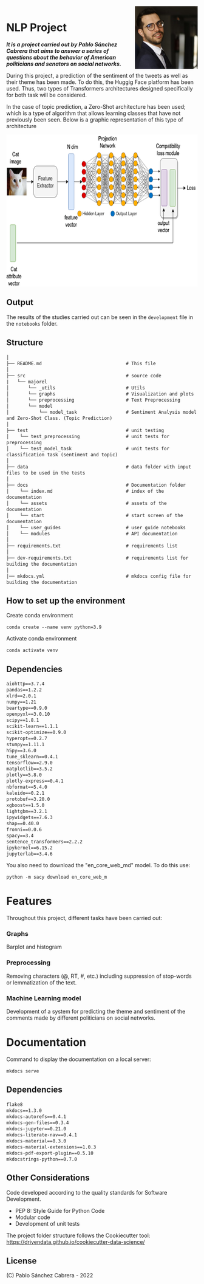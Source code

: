 <img src="./docs/assets/images/foto.jpg" width=165 height=165 align="right">

# NLP Project

***It is a project carried out by Pablo Sánchez Cabrera that aims to answer a series of questions
about the behavior of American politicians and senators on social networks.***

During this project, a prediction of the sentiment of the tweets as well as their theme has been made.
To do this, the Huggig Face platform has been used. 
Thus, two types of Transformers architectures designed specifically for both task will be considered.

In the case of topic prediction, a Zero-Shot architecture has been used; 
which is a type of algorithm that allows learning classes that have not previously been seen.
Below is a graphic representation of this type of architecture

<img src="./docs/assets/images/zero-shot.png" width=1000 height=400 align="center">

## Output

The results of the studies carried out can be seen in the `development` file in the `notebooks` folder.
## Structure

```
│
├── README.md                               # This file                             
│                              
├── src                                     # source code
|   └── majorel 
│       └── _utils                          # Utils
│       └── graphs                          # Visualization and plots    
│       └── preprocessing                   # Text Preprocessing                      
│       └── model
│           └── model_task                  # Sentiment Analysis model and Zero-Shot Class. (Topic Prediction)
│
├── test                                    # unit testing   
│    └── test_preprocessing                 # unit tests for preprocessing
│    └── test_model_task                    # unit tests for classification task (sentiment and topic)
│
├── data                                    # data folder with input files to be used in the tests
│
├── docs                                    # Documentation folder 
│    └── index.md                           # index of the documentation
│    └── assets                             # assets of the documentation
│    └── start                              # start screen of the documentation
│    └── user_guides                        # user guide notebooks
│    └── modules                            # API documentation
│
├── requirements.txt                        # requirements list
│
├── dev-requirements.txt                    # requirements list for building the documentation
│
│── mkdocs.yml                              # mkdocs config file for building the documentation
```

## How to set up the environment

Create conda environment
```
conda create --name venv python=3.9
```
Activate conda environment
```
conda activate venv 
```

## Dependencies

```
aiohttp==3.7.4
pandas==1.2.2
xlrd==2.0.1
numpy==1.21
beartype==0.9.0
openpyxl==3.0.10
scipy==1.8.1
scikit-learn==1.1.1
scikit-optimize==0.9.0
hyperopt==0.2.7
stumpy==1.11.1
h5py==3.6.0
tune_sklearn==0.4.1
tensorflow==2.9.0
matplotlib==3.5.2
plotly==5.8.0
plotly-express==0.4.1
nbformat==5.4.0
kaleido==0.2.1
protobuf==3.20.0
xgboost==1.5.0
lightgbm==3.2.1
ipywidgets==7.6.3
shap==0.40.0
fronni==0.0.6
spacy==3.4
sentence_transformers==2.2.2
ipykernel==6.15.2
jupyterlab==3.4.6
```

You also need to download the "en_core_web_md" model. To do this use: 

```
python -m sacy download en_core_web_m
```

# Features

Throughout this project, different tasks have been carried out:

### Graphs

Barplot and histogram

### Preprocessing

Removing characters (@, RT, #, etc.) including suppression of stop-words or lemmatization of the text.

### Machine Learning model

Development of a system for predicting the theme and sentiment of the comments 
made by different politicians on social networks.

# Documentation

Command to display the documentation on a local server:

```
mkdocs serve
```

## Dependencies

```
flake8
mkdocs==1.3.0
mkdocs-autorefs==0.4.1
mkdocs-gen-files==0.3.4
mkdocs-jupyter==0.21.0
mkdocs-literate-nav==0.4.1
mkdocs-material==8.3.0
mkdocs-material-extensions==1.0.3
mkdocs-pdf-export-plugin==0.5.10
mkdocstrings-python==0.7.0
```

## Other Considerations

Code developed according to the quality standards for Software Development.
- PEP 8: Style Guide for Python Code
- Modular code
- Development of unit tests

The project folder structure follows the Cookiecutter tool: 
https://drivendata.github.io/cookiecutter-data-science/

## License

(C) Pablo Sánchez Cabrera - 2022